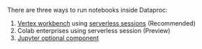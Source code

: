 There are three ways to run notebooks inside Dataproc:
1. [Vertex workbench](https://cloud.google.com/vertex-ai/docs/workbench/instances/create-dataproc-enabled) using [serverless sessions](https://cloud.google.com/dataproc-serverless/docs/quickstarts/jupyterlab-sessions) (Recommended)
2. Colab enterprises using serverless session (Preview)
3. [Jupyter optional component](https://cloud.google.com/dataproc/docs/concepts/components/jupyter)
